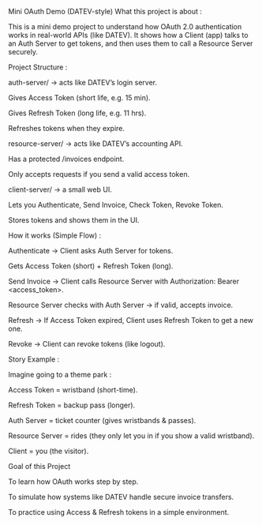  Mini OAuth Demo (DATEV-style)
 What this project is about :

This is a mini demo project to understand how OAuth 2.0 authentication works in real-world APIs (like DATEV).
It shows how a Client (app) talks to an Auth Server to get tokens, and then uses them to call a Resource Server securely.

 Project Structure :

auth-server/ → acts like DATEV’s login server.

Gives Access Token (short life, e.g. 15 min).

Gives Refresh Token (long life, e.g. 11 hrs).

Refreshes tokens when they expire.

resource-server/ → acts like DATEV’s accounting API.

Has a protected /invoices endpoint.

Only accepts requests if you send a valid access token.

client-server/ → a small web UI.

Lets you Authenticate, Send Invoice, Check Token, Revoke Token.

Stores tokens and shows them in the UI.

How it works (Simple Flow) :

Authenticate → Client asks Auth Server for tokens.

Gets Access Token (short) + Refresh Token (long).

Send Invoice → Client calls Resource Server with Authorization: Bearer <access_token>.

Resource Server checks with Auth Server → if valid, accepts invoice.

Refresh → If Access Token expired, Client uses Refresh Token to get a new one.

Revoke → Client can revoke tokens (like logout).

Story Example :

Imagine going to a theme park :

Access Token = wristband (short-time).

Refresh Token = backup pass (longer).

Auth Server = ticket counter (gives wristbands & passes).

Resource Server = rides (they only let you in if you show a valid wristband).

Client = you (the visitor).

Goal of this Project

To learn how OAuth works step by step.

To simulate how systems like DATEV handle secure invoice transfers.

To practice using Access & Refresh tokens in a simple environment.

